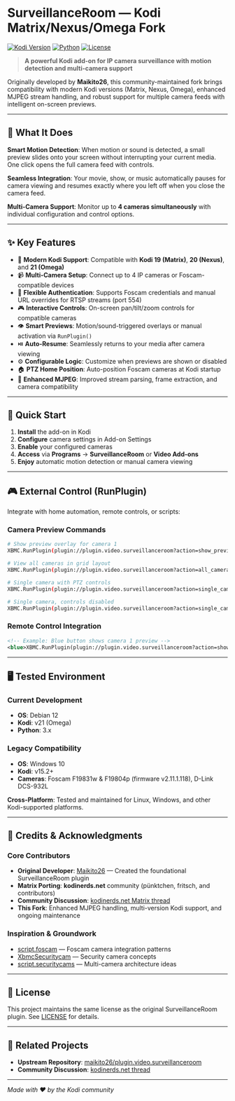 # SurveillanceRoom — Kodi Matrix/Nexus/Omega Fork

[![Kodi Version](https://img.shields.io/badge/Kodi-19%20|%2020%20|%2021-blue.svg)](https://kodi.tv/)
[![Python](https://img.shields.io/badge/Python-3.x-green.svg)](https://www.python.org/)
[![License](https://img.shields.io/badge/License-GPL--2.0-red.svg)](LICENSE)

> **A powerful Kodi add-on for IP camera surveillance with motion detection and multi-camera support**

Originally developed by **Maikito26**, this community-maintained fork brings compatibility with modern Kodi versions (Matrix, Nexus, Omega), enhanced MJPEG stream handling, and robust support for multiple camera feeds with intelligent on-screen previews.

---

## 🎯 What It Does

**Smart Motion Detection**: When motion or sound is detected, a small preview slides onto your screen without interrupting your current media. One click opens the full camera feed with controls.

**Seamless Integration**: Your movie, show, or music automatically pauses for camera viewing and resumes exactly where you left off when you close the camera feed.

**Multi-Camera Support**: Monitor up to **4 cameras simultaneously** with individual configuration and control options.

---

## ✨ Key Features

- 🎯 **Modern Kodi Support**: Compatible with **Kodi 19 (Matrix)**, **20 (Nexus)**, and **21 (Omega)**
- 📹 **Multi-Camera Setup**: Connect up to 4 IP cameras or Foscam-compatible devices
- 🔐 **Flexible Authentication**: Supports Foscam credentials and manual URL overrides for RTSP streams (port 554)
- 🎮 **Interactive Controls**: On-screen pan/tilt/zoom controls for compatible cameras
- 👁️ **Smart Previews**: Motion/sound-triggered overlays or manual activation via `RunPlugin()`
- ⏯️ **Auto-Resume**: Seamlessly returns to your media after camera viewing
- ⚙️ **Configurable Logic**: Customize when previews are shown or disabled
- 🏠 **PTZ Home Position**: Auto-position Foscam cameras at Kodi startup
- 🔧 **Enhanced MJPEG**: Improved stream parsing, frame extraction, and camera compatibility

---

## 🚀 Quick Start

1. **Install** the add-on in Kodi
2. **Configure** camera settings in Add-on Settings
3. **Enable** your configured cameras
4. **Access** via **Programs** → **SurveillanceRoom** or **Video Add-ons**
5. **Enjoy** automatic motion detection or manual camera viewing

---

## 🎮 External Control (RunPlugin)

Integrate with home automation, remote controls, or scripts:

### Camera Preview Commands
```bash
# Show preview overlay for camera 1
XBMC.RunPlugin(plugin://plugin.video.surveillanceroom?action=show_preview&camera_number=1)

# View all cameras in grid layout
XBMC.RunPlugin(plugin://plugin.video.surveillanceroom?action=all_cameras)

# Single camera with PTZ controls
XBMC.RunPlugin(plugin://plugin.video.surveillanceroom?action=single_camera&camera_number=1)

# Single camera, controls disabled
XBMC.RunPlugin(plugin://plugin.video.surveillanceroom?action=single_camera_no_controls&camera_number=1)
```

### Remote Control Integration
```xml
<!-- Example: Blue button shows camera 1 preview -->
<blue>XBMC.RunPlugin(plugin://plugin.video.surveillanceroom?action=show_preview&camera_number=1)</blue>
```

---

## 🖥️ Tested Environment

### Current Development
- **OS**: Debian 12
- **Kodi**: v21 (Omega)
- **Python**: 3.x

### Legacy Compatibility  
- **OS**: Windows 10
- **Kodi**: v15.2+
- **Cameras**: Foscam F19831w & F19804p (firmware v2.11.1.118), D-Link DCS-932L

**Cross-Platform**: Tested and maintained for Linux, Windows, and other Kodi-supported platforms.

---

## 🤝 Credits & Acknowledgments

### Core Contributors
- **Original Developer**: [Maikito26](https://github.com/maikito26) — Created the foundational SurveillanceRoom plugin
- **Matrix Porting**: **kodinerds.net** community (pünktchen, fritsch, and contributors)
- **Community Discussion**: [kodinerds.net Matrix thread](https://www.kodinerds.net/thread/72131-plugin-video-surveillanceroom-f%C3%BCr-kodi-19-matrix/)
- **This Fork**: Enhanced MJPEG handling, multi-version Kodi support, and ongoing maintenance

### Inspiration & Groundwork
- [script.foscam](https://github.com/LS80/script.foscam) — Foscam camera integration patterns
- [XbmcSecuritycam](https://github.com/RyanMelenaNoesis/XbmcSecuritycam) — Security camera concepts
- [script.securitycams](https://github.com/Shigoru/script.securitycams) — Multi-camera architecture ideas

---

## 📜 License

This project maintains the same license as the original SurveillanceRoom plugin. See [LICENSE](LICENSE) for details.

---

## 🔗 Related Projects

- **Upstream Repository**: [maikito26/plugin.video.surveillanceroom](https://github.com/maikito26/plugin.video.surveillanceroom)
- **Community Discussion**: [kodinerds.net thread](https://www.kodinerds.net/thread/72131-plugin-video-surveillanceroom-f%C3%BCr-kodi-19-matrix/)

---

*Made with ❤️ by the Kodi community*
